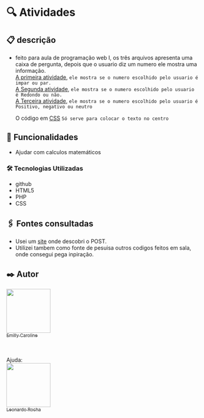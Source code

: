 # 🔍 Atividades

## 📋 descrição
- feito para aula de programação web I, os três arquivos apresenta uma caixa de pergunta, depois que o usuario diz um numero ele mostra uma informação. <br>
    [A primeira atividade](https://github.com/emillycaaroline/Atividades/blob/main/atv1.php), `ele mostra se o numero escolhido pelo usuario é impar ou par. `<br>
    [A Segunda atividade](https://github.com/emillycaaroline/Atividades/blob/main/atv2.php), `ele mostra se o numero escolhido pelo usuario é Redondo ou não. `<br>
    [A Terceira atividade](https://github.com/emillycaaroline/Atividades/blob/main/atv3.php), `ele mostra se o numero escolhido pelo usuario é Positivo, negativo ou neutro `

    O código em [CSS](https://github.com/emillycaaroline/Atividades/blob/main/style.css) `Só serve para colocar o texto no centro`
   
## 🔧 Funcionalidades

- Ajudar com calculos matemáticos

### 🛠️ Tecnologias Utilizadas
    
   - github  
   - HTML5 
   - PHP  
   - CSS


## 🖇️ Fontes consultadas
- Usei um [site](https://www.php.net/manual/pt_BR/tutorial.forms.php) onde descobri o POST.
- Utilizei tambem como fonte de pesuisa outros codigos feitos em sala, onde consegui pega inpiração.

## ✒️ Autor

[<img loading="lazy" src="https://avatars.githubusercontent.com/u/127847857?v=4" width=115><br><sub>Emilly Caroline </sub>](https://github.com/emillycaaroline)<br><br><br>

Ajuda: <br>
[<img loading="lazy" src="https://avatars.githubusercontent.com/u/86802310?v=4" width=115><br><sub>Leonardo Rocha </sub>](https://github.com/LeonardoRochaMarista) <br>